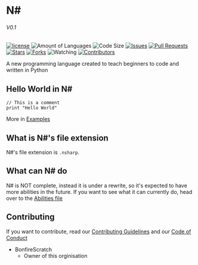 # N#
###### V0.1
[![license](https://img.shields.io/github/license/N-language/N-.svg?style=flat)](/LICENSE)
![Amount of Languages](https://img.shields.io/github/languages/count/N-language/N-.svg?colorB=orange)
![Code Size](https://img.shields.io/github/languages/code-size/N-language/N-.svg?colorB=red)
[![Issues](https://img.shields.io/github/issues/N-language/N-.svg?colorB=%23E518D8)](https://github.com/N-language/N-/issues)
[![Pull Requests](https://img.shields.io/github/issues-pr/N-language/N-.svg?colorB=brightgreen)](https://github.com/N-language/N-/pulls)
[![Stars](https://img.shields.io/github/stars/N-language/N-.svg?label=stars&style=flat&colorB=%2355DDC0)](https://github.com/N-language/N-/stargazers)
[![Forks](https://img.shields.io/github/forks/N-language/N-.svg?label=forks&style=flat&colorB=%233B1F2A)](https://github.com/N-language/N-/network/members)
![Watching](https://img.shields.io/github/watchers/solar-language/solar.svg?label=watchers&style=flat&colorB=black)
[![Contributors](https://img.shields.io/github/contributors/N-language/N-.svg?colorB=black)](https://github.com/N-language/N-/contributors)

A new programming language created to teach beginners to code and written in Python

## Hello World in N#
```
// This is a comment
print "Hello World"
```
More in [Examples](/examples)

## What is N#'s file extension
N#'s file extension is `.nsharp`.

## What can N# do
N# is NOT complete, instead it is under a rewrite, so it's expected to have more abilities in the future. If you want to see what it can currently do, head over to the [Abilities file](ABILITIES.md)

## Contributing
If you want to contribute, read our [Contributing Guidelines](CONTRIBUTING.md) and our [Code of Conduct](CODE_OF_CONDUCT.md)

- BonfireScratch
     - Owner of this orginisation

